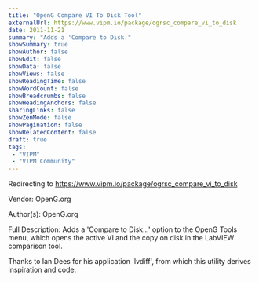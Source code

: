 ```yaml
---
title: "OpenG Compare VI To Disk Tool"
externalUrl: https://www.vipm.io/package/ogrsc_compare_vi_to_disk
date: 2011-11-21
summary: "Adds a 'Compare to Disk."
showSummary: true
showAuthor: false
showEdit: false
showData: false
showViews: false
showReadingTime: false
showWordCount: false
showBreadcrumbs: false
showHeadingAnchors: false
sharingLinks: false
showZenMode: false
showPagination: false
showRelatedContent: false
draft: true
tags:
 - "VIPM"
 - "VIPM Community"
---
```


Redirecting to https://www.vipm.io/package/ogrsc_compare_vi_to_disk

Vendor: OpenG.org

Author(s): OpenG.org
 
Full Description:
Adds a 'Compare to Disk...' option to the OpenG Tools menu, which opens the active VI and the copy on disk in the LabVIEW comparison tool.  

Thanks to Ian Dees for his application 'lvdiff', from which this utility derives inspiration and code.